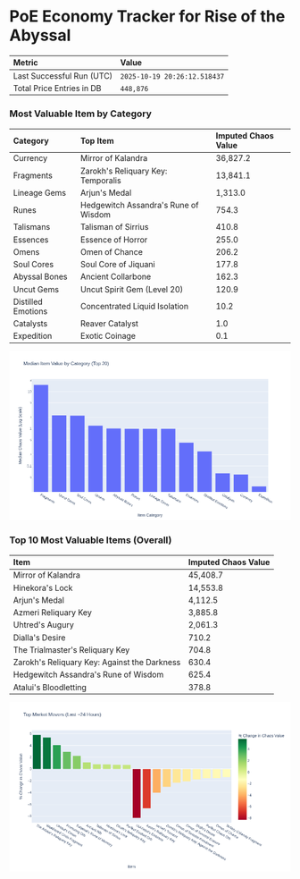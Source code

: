 # PoE Economy Tracker for Rise of the Abyssal

<!-- START_MAINTENANCE -->
| Metric | Value |
|:---|:---|
| Last Successful Run (UTC) | `2025-10-19 20:26:12.518437` |
| Total Price Entries in DB | `448,876` |

<!-- END_MAINTENANCE -->

<!-- START_DATAFRAME_DEBUG -->
<!-- END_DATAFRAME_DEBUG -->

<!-- START_CATEGORY_ANALYSIS -->
### Most Valuable Item by Category
| Category | Top Item | Imputed Chaos Value |
| :--- | :--- | :--- |
| Currency | Mirror of Kalandra | 36,827.2 |
| Fragments | Zarokh's Reliquary Key: Temporalis | 13,841.1 |
| Lineage Gems | Arjun's Medal | 1,313.0 |
| Runes | Hedgewitch Assandra's Rune of Wisdom | 754.3 |
| Talismans | Talisman of Sirrius | 410.8 |
| Essences | Essence of Horror | 255.0 |
| Omens | Omen of Chance | 206.2 |
| Soul Cores | Soul Core of Jiquani | 177.8 |
| Abyssal Bones | Ancient Collarbone | 162.3 |
| Uncut Gems | Uncut Spirit Gem (Level 20) | 120.9 |
| Distilled Emotions | Concentrated Liquid Isolation | 10.2 |
| Catalysts | Reaver Catalyst | 1.0 |
| Expedition | Exotic Coinage | 0.1 |


![Category Analysis Chart](charts/category_analysis.png)
<!-- END_ANALYSIS -->

<!-- START_ANALYSIS -->
### Top 10 Most Valuable Items (Overall)
| Item | Imputed Chaos Value |
| :--- | :--- |
| Mirror of Kalandra | 45,408.7 |
| Hinekora's Lock | 14,553.8 |
| Arjun's Medal | 4,112.5 |
| Azmeri Reliquary Key | 3,885.8 |
| Uhtred's Augury | 2,061.3 |
| Dialla's Desire | 710.2 |
| The Trialmaster's Reliquary Key | 704.8 |
| Zarokh's Reliquary Key: Against the Darkness | 630.4 |
| Hedgewitch Assandra's Rune of Wisdom | 625.4 |
| Atalui's Bloodletting | 378.8 |


![Market Movers Chart](charts/market_movers.png)
<!-- END_ANALYSIS -->
